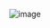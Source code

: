 ![image](https://user-images.githubusercontent.com/63789702/188198617-b0f7430d-cf91-4249-b8e0-c0cd37a3dde8.png)
